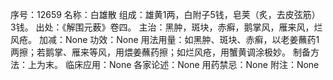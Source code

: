 序号：12659
名称：白雄散
组成：雄黄1两，白附子5钱，皂荚（炙，去皮弦筋）3钱。
出处：《解围元薮》卷四。
主治：黑肿，斑块，赤癣，鹅掌风，雁来风，烂风疮。
加减：None
功效：None
用法用量：如黑肿、斑块、赤癣，以老姜蘸药1两擦；若鹅掌、雁来等风，用煨姜蘸药擦；如烂风疮，用蟹黄调涂极妙。
制备方法：上为末。
临床应用：None
各家论述：None
用药禁忌：None
附注：None
